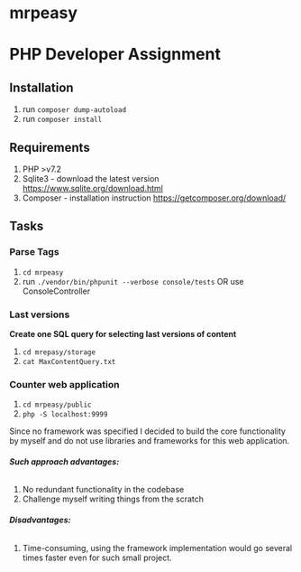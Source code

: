 # mrpeasy

# **PHP Developer Assignment**

## **Installation**

1. run `composer dump-autoload`
2. run `composer install`

## **Requirements**

1. PHP >v7.2
2. Sqlite3 - download the latest version https://www.sqlite.org/download.html
3. Composer - installation instruction https://getcomposer.org/download/

## **Tasks**


### **Parse Tags**

1. `cd mrpeasy`
2. run `./vendor/bin/phpunit --verbose console/tests` OR use ConsoleController


### **Last versions**

**Create one SQL query for selecting last versions of content**

1. `cd mrepasy/storage`
2. `cat MaxContentQuery.txt`


### **Counter web application**

1. `cd mrpeasy/public`
2. `php -S localhost:9999`

Since no framework was specified I decided to build the core functionality
by myself and do not use libraries and frameworks for this web application.
###### **Such approach advantages:**
1. No redundant functionality in the codebase
2. Challenge myself writing things from the scratch
###### **Disadvantages:**
1. Time-consuming, using the framework implementation would go several times faster even for such small project.
